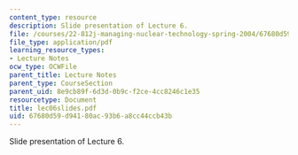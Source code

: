 ```yaml
---
content_type: resource
description: Slide presentation of Lecture 6.
file: /courses/22-812j-managing-nuclear-technology-spring-2004/67680d59d94180ac93b6a8cc44ccb43b_lec06slides.pdf
file_type: application/pdf
learning_resource_types:
- Lecture Notes
ocw_type: OCWFile
parent_title: Lecture Notes
parent_type: CourseSection
parent_uid: 8e9cb89f-6d3d-0b9c-f2ce-4cc8246c1e35
resourcetype: Document
title: lec06slides.pdf
uid: 67680d59-d941-80ac-93b6-a8cc44ccb43b
---
```

Slide presentation of Lecture 6.

